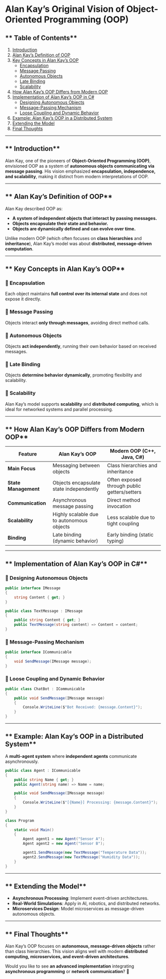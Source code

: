 # **Alan Kay’s Original Vision of Object-Oriented Programming (OOP)**

## ** Table of Contents**
1. [Introduction](#introduction)
2. [Alan Kay’s Definition of OOP](#alan-kays-definition-of-oop)
3. [Key Concepts in Alan Kay’s OOP](#key-concepts-in-alan-kays-oop)
   - [Encapsulation](#encapsulation)
   - [Message Passing](#message-passing)
   - [Autonomous Objects](#autonomous-objects)
   - [Late Binding](#late-binding)
   - [Scalability](#scalability)
4. [How Alan Kay’s OOP Differs from Modern OOP](#how-alan-kays-oop-differs-from-modern-oop)
5. [Implementation of Alan Kay’s OOP in C#](#implementation-of-alan-kays-oop-in-c)
   - [Designing Autonomous Objects](#designing-autonomous-objects)
   - [Message-Passing Mechanism](#message-passing-mechanism)
   - [Loose Coupling and Dynamic Behavior](#loose-coupling-and-dynamic-behavior)
6. [Example: Alan Kay’s OOP in a Distributed System](#example-alan-kays-oop-in-a-distributed-system)
7. [Extending the Model](#extending-the-model)
8. [Final Thoughts](#final-thoughts)

---

## ** Introduction**
Alan Kay, one of the pioneers of **Object-Oriented Programming (OOP)**, envisioned OOP as a system of **autonomous objects communicating via message passing**. His vision emphasized **encapsulation, independence, and scalability**, making it distinct from modern interpretations of OOP.

---

## ** Alan Kay’s Definition of OOP**
Alan Kay described OOP as:
- **A system of independent objects that interact by passing messages.**
- **Objects encapsulate their state and behavior.**
- **Objects are dynamically defined and can evolve over time.**

Unlike modern OOP (which often focuses on **class hierarchies** and **inheritance**), Alan Kay’s model was about **distributed, message-driven computation**.

---

## ** Key Concepts in Alan Kay’s OOP**
### **🔹 Encapsulation**
Each object maintains **full control over its internal state** and does not expose it directly.

### **🔹 Message Passing**
Objects interact **only through messages**, avoiding direct method calls.

### **🔹 Autonomous Objects**
Objects **act independently**, running their own behavior based on received messages.

### **🔹 Late Binding**
Objects **determine behavior dynamically**, promoting flexibility and scalability.

### **🔹 Scalability**
Alan Kay’s model supports **scalability** and **distributed computing**, which is ideal for networked systems and parallel processing.

---

## ** How Alan Kay’s OOP Differs from Modern OOP**
| **Feature** | **Alan Kay’s OOP** | **Modern OOP (C++, Java, C#)** |
|------------|-------------------|-----------------------------|
| **Main Focus** | Messaging between objects | Class hierarchies and inheritance |
| **State Management** | Objects encapsulate state independently | Often exposed through public getters/setters |
| **Communication** | Asynchronous message passing | Direct method invocation |
| **Scalability** | Highly scalable due to autonomous objects | Less scalable due to tight coupling |
| **Binding** | Late binding (dynamic behavior) | Early binding (static typing) |

---

## ** Implementation of Alan Kay’s OOP in C#**
### **🔹 Designing Autonomous Objects**
```csharp
public interface IMessage
{
    string Content { get; }
}

public class TextMessage : IMessage
{
    public string Content { get; }
    public TextMessage(string content) => Content = content;
}
```
### **🔹 Message-Passing Mechanism**
```csharp
public interface ICommunicable
{
    void SendMessage(IMessage message);
}
```
### **🔹 Loose Coupling and Dynamic Behavior**
```csharp
public class ChatBot : ICommunicable
{
    public void SendMessage(IMessage message)
    {
        Console.WriteLine($"Bot Received: {message.Content}");
    }
}
```

---

## ** Example: Alan Kay’s OOP in a Distributed System**
A **multi-agent system** where **independent agents** communicate asynchronously.
```csharp
public class Agent : ICommunicable
{
    public string Name { get; }
    public Agent(string name) => Name = name;

    public void SendMessage(IMessage message)
    {
        Console.WriteLine($"[{Name}] Processing: {message.Content}");
    }
}

class Program
{
    static void Main()
    {
        Agent agent1 = new Agent("Sensor A");
        Agent agent2 = new Agent("Sensor B");

        agent1.SendMessage(new TextMessage("Temperature Data"));
        agent2.SendMessage(new TextMessage("Humidity Data"));
    }
}
```
---

## ** Extending the Model**
- **Asynchronous Processing**: Implement event-driven architectures.
- **Real-World Simulations**: Apply in AI, robotics, and distributed networks.
- **Microservices Design**: Model microservices as message-driven autonomous objects.

---

## ** Final Thoughts**
Alan Kay’s OOP focuses on **autonomous, message-driven objects** rather than class hierarchies. This vision aligns well with modern **distributed computing, microservices, and event-driven architectures**.

Would you like to see **an advanced implementation** integrating **asynchronous programming** or **network communication**? 🚀
